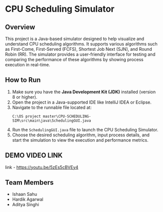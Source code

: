 # CPU Scheduling Simulator
## Overview
This project is a Java-based simulator designed to help visualize and understand CPU scheduling algorithms. It supports various algorithms such as First-Come, First-Served (FCFS), Shortest Job Next (SJN), and Round Robin (RR). The simulator provides a user-friendly interface for testing and comparing the performance of these algorithms by showing process execution in real-time.

## How to Run
1. Make sure you have the **Java Development Kit (JDK)** installed (version 8 or higher).
2. Open the project in a Java-supported IDE like IntelliJ IDEA or Eclipse.
3. Navigate to the runnable file located at:
   ```
   C:\OS project master\CPU-SCHEDULING-SIM\src\main\java\SchedulingGUI.java
   ```
4. Run the `SchedulingGUI.java` file to launch the CPU Scheduling Simulator.
5. Choose the desired scheduling algorithm, input process details, and start the simulation to view the execution and performance metrics.

## DEMO VIDEO LINK
 link - https://youtu.be/5zEs5cBVEy4

## Team Members
- Ishaan Sahu
- Hardik Agarwal
- Aditya Singhi
